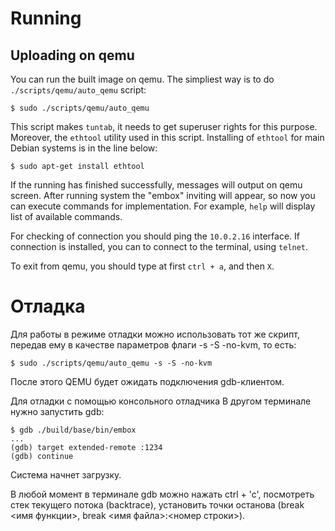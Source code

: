 # Running

## Uploading on qemu
You can run the built image on qemu. The simpliest way is to do `./scripts/qemu/auto_qemu` script:

```
$ sudo ./scripts/qemu/auto_qemu
```
This script makes `tuntab`, it needs to get superuser rights for this purpose. Moreover, the `ethtool` utility used in this script. Installing of `ethtool` for main Debian systems is in the line below:

```
$ sudo apt-get install ethtool
```
If the running has finished successfully, messages will output on qemu screen. After running system the "embox" inviting will appear, so now you can execute commands for implementation. For example, `help` will display list of available commands.

For checking of connection you should ping the `10.0.2.16` interface. If connection is installed, you can to connect to the terminal, using `telnet`.

To exit from qemu, you should type at first `ctrl + a`, and then `X`.


# Отладка

Для работы в режиме отладки можно использовать тот же скрипт, передав ему в качестве параметров флаги -s -S -no-kvm, то есть:

```
$ sudo ./scripts/qemu/auto_qemu -s -S -no-kvm
```
После этого QEMU будет ожидать подключения gdb-клиентом.

Для отладки с помощью консольного отладчика В другом терминале нужно запустить gdb:

```
$ gdb ./build/base/bin/embox
...
(gdb) target extended-remote :1234 
(gdb) continue
```
Cистема начнет загрузку.

В любой момент в терминале gdb можно нажать ctrl + 'c', посмотреть стек текущего потока (backtrace), установить точки останова (break <имя функции>, break <имя файла>:<номер строки>). 
